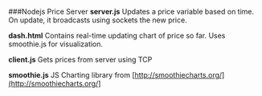 ###Nodejs Price Server
__server.js__ Updates a price variable based on time. On update, it broadcasts using sockets the new price.

__dash.html__ Contains real-time updating chart of price so far. Uses smoothie.js for visualization.

__client.js__ Gets prices from server using TCP

__smoothie.js__ JS Charting library from [http://smoothiecharts.org/](http://smoothiecharts.org/]


